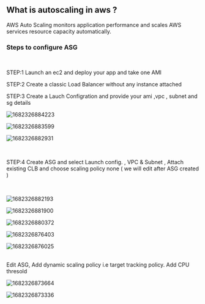## What is autoscaling in aws ? 
AWS Auto Scaling monitors application performance and scales AWS services resource capacity automatically.

### Steps to configure ASG
<br>

STEP:1 Launch an ec2 and deploy your app and  take one AMI  <br>

STEP:2 Create a classic Load Balancer without any instance attached   <br>

STEP:3 Create a Lauch Configration and provide your ami ,vpc , subnet and sg details <br>

![1682326884223](https://user-images.githubusercontent.com/84858868/233953548-6cbd18d0-6904-46b6-a507-7ded1d0b0e65.JPEG)

![1682326883599](https://user-images.githubusercontent.com/84858868/233953640-95085145-63b9-4c09-b335-b00817f694ec.JPEG)

![1682326882931](https://user-images.githubusercontent.com/84858868/233953714-aae3b274-6f7c-451d-bbaf-3f92335c36a8.JPEG)

<br>

STEP:4 Create ASG  and select Launch config. , VPC & Subnet , Attach existing CLB and choose scaling policy none ( we will edit after ASG created )

<br>

![1682326882193](https://user-images.githubusercontent.com/84858868/233953750-ffa92002-17d2-4f92-9e05-9000e7371630.JPEG)

![1682326881900](https://user-images.githubusercontent.com/84858868/233953868-b16999fa-3594-4e6a-8a3a-f6307a86c10f.JPEG)

![1682326880372](https://user-images.githubusercontent.com/84858868/233953891-c51b8ac0-e66a-4152-8550-b98e5a2322a4.JPEG)

![1682326876403](https://user-images.githubusercontent.com/84858868/233953931-ac9c25fc-bd9f-451c-bb89-c7a2bbacf64b.JPEG)

![1682326876025](https://user-images.githubusercontent.com/84858868/233953957-28187cf2-9967-40c5-b3d0-d713a2fbb737.JPEG)

<br> Edit ASG, Add dynamic scaling policy i.e target tracking policy. Add CPU thresold

![1682326873664](https://user-images.githubusercontent.com/84858868/233953978-db7aaaa9-4a83-4c09-916b-b353d2bd0bf2.JPEG)

![1682326873336](https://user-images.githubusercontent.com/84858868/233953996-6673690b-4152-4e7a-96b0-5a8ebe562c84.JPEG)
